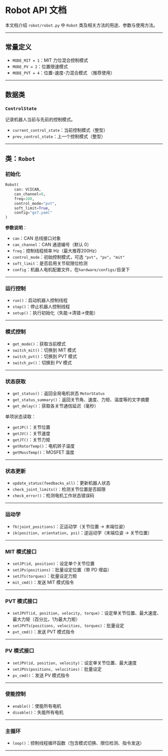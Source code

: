 # Robot API 文档

本文档介绍 `robot/robot.py` 中 `Robot` 类及相关方法的用途、参数与使用方法。

---

## 常量定义
- `MODE_MIT = 1`：MIT 力位混合控制模式
- `MODE_PV = 2`：位置限速模式
- `MODE_PVT = 4`：位置-速度-力混合模式 （推荐使用）

---

## 数据类
### `ControlState`
记录机器人当前与先前的控制模式。
- `current_control_state`：当前控制模式（整型）
- `prev_control_state`：上一个控制模式（整型）

---

## 类：`Robot`

### 初始化
```python
Robot(
    can: VCICAN,
    can_channel=0,
    freq=100,
    control_mode="pvt",
    soft_limit=True,
    config="gx7.yaml"
)
```
**参数说明**：
- `can`：CAN 总线接口对象
- `can_channel`：CAN 通道编号（默认 0）
- `freq`：控制线程频率 Hz（最大推荐200Hz）
- `control_mode`：初始控制模式，可选 `"pvt"`，`"pv"`，`"mit"`
- `soft_limit`：是否启用关节软限位检测
- `config`：机器人电机配置文件，在`hardware/configs/`目录下

---

### 运行控制
- `run()`：启动机器人控制线程
- `stop()`：停止机器人控制线程
- `setup()`：执行初始化（失能→清错→使能）

---

### 模式控制
- `get_mode()`：获取当前模式
- `switch_mit()`：切换到 MIT 模式
- `switch_pvt()`：切换到 PVT 模式
- `switch_pv()`：切换到 PV 模式

---

### 状态获取
- `get_status()`：返回全局电机状态 `MotorStatus`
- `get_status_summary()`：返回关节角、速度、力矩、温度等的文字摘要
- `get_delay()`：获取各关节通信延迟（毫秒）

单项状态读取：
- `getJP()`：关节位置
- `getJV()`：关节速度
- `getJT()`：关节力矩
- `getRotorTemp()`：电机转子温度
- `getMossTemp()`：MOSFET 温度

---

### 状态更新
- `update_status(feedbacks_all)`：更新机器人状态
- `check_joint_limits()`：检测关节位置是否超限
- `check_error()`：检测电机工作状态错误码

---

### 运动学
- `fk(joint_positions)`：正运动学（关节位置 → 末端位姿）
- `ik(position, orientation, psi)`：逆运动学（末端位姿 → 关节位置）

---

### MIT 模式接口
- `setJP(id, position)`：设定单个关节位置
- `setJPs(positions)`：批量设定位置（带 PD 增益）
- `setJTs(torques)`：批量设定力矩
- `mit_cmd()`：发送 MIT 模式指令

---

### PVT 模式接口
- `setJPVT(id, position, velocity, torque)`：设定单关节位置、最大速度、最大力矩（百分比，1为最大力矩）
- `setJPVTs(positions, velocities, torques)`：批量设定
- `pvt_cmd()`：发送 PVT 模式指令

---

### PV 模式接口
- `setJPV(id, position, velocity)`：设定单关节位置、最大速度
- `setJPVs(positions, velocities)`：批量设定
- `pv_cmd()`：发送 PV 模式指令

---

### 使能控制
- `enable()`：使能所有电机
- `disable()`：失能所有电机

---

### 主循环
- `loop()`：控制线程循环函数（包含模式切换、限位检测、指令发送）

---


